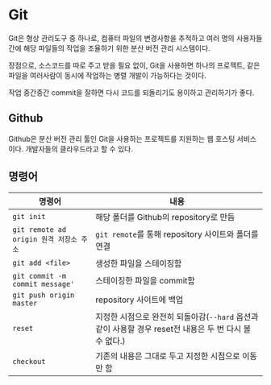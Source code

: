 # Git 
Git은 형상 관리도구 중 하나로, 컴퓨터 파일의 변경사항을 추적하고 여러 명의 사용자들 간에 해당 파일들의 작업을 조율하기 위한 분산 버전 관리 시스템이다.

장점으로, 소스코드를 따로 주고 받을 필요 없이, Git을 사용하면 하나의 프로젝트, 같은 파일을 여러사람이 동시에 작업하는 병렬 개발이 가능하다는 것이다.

작업 중간중간 commit을 잘하면 다시 코드를 되돌리기도 용이하고 관리하기가 좋다.

## Github
Github은 분산 버전 관리 툴인 Git을 사용하는 프로젝트를 지원하는 웹 호스팅 서비스이다. 개발자들의 클라우드라고 할 수 있다.

## 명령어

|명령어|내용|
|-|-|
|`git init`|해당 폴더를 Github의 repository로 만듬|
|`git remote ad origin 원격 저장소 주소`|`git remote`를 통해 repository 사이트와 폴더를 연결|
|`git add <file>` | 생성한 파일을 스테이징함|
|`git commit -m commit message'`| 스테이징한 파일을 commit함|
|`git push origin master`|repository 사이트에 백업|
|`reset`| 지정한 시점으로 완전히 되돌아감(`--hard` 옵션과 같이 사용할 경우 reset전 내용은 두 번 다시 볼 수 없다.)|
|`checkout`| 기존의 내용은 그대로 두고 지정한 시점으로 이동만 함|